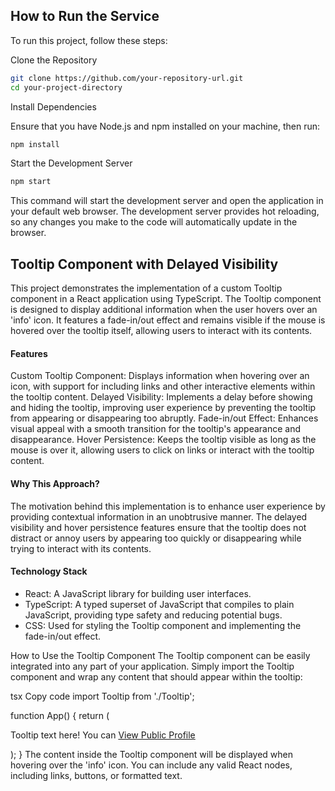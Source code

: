 ## How to Run the Service

To run this project, follow these steps:

Clone the Repository

```bash
git clone https://github.com/your-repository-url.git
cd your-project-directory
```

Install Dependencies

Ensure that you have Node.js and npm installed on your machine, then run:

```bash
npm install
```

Start the Development Server

```bash
npm start
```

This command will start the development server and open the application in your default web browser. The development server provides hot reloading, so any changes you make to the code will automatically update in the browser.

## Tooltip Component with Delayed Visibility

This project demonstrates the implementation of a custom Tooltip component in a React application using TypeScript. The Tooltip component is designed to display additional information when the user hovers over an 'info' icon. It features a fade-in/out effect and remains visible if the mouse is hovered over the tooltip itself, allowing users to interact with its contents.

#### Features

Custom Tooltip Component: Displays information when hovering over an icon, with support for including links and other interactive elements within the tooltip content.
Delayed Visibility: Implements a delay before showing and hiding the tooltip, improving user experience by preventing the tooltip from appearing or disappearing too abruptly.
Fade-in/out Effect: Enhances visual appeal with a smooth transition for the tooltip's appearance and disappearance.
Hover Persistence: Keeps the tooltip visible as long as the mouse is over it, allowing users to click on links or interact with the tooltip content.

#### Why This Approach?

The motivation behind this implementation is to enhance user experience by providing contextual information in an unobtrusive manner. The delayed visibility and hover persistence features ensure that the tooltip does not distract or annoy users by appearing too quickly or disappearing while trying to interact with its contents.

#### Technology Stack

- React: A JavaScript library for building user interfaces.
- TypeScript: A typed superset of JavaScript that compiles to plain JavaScript, providing type safety and reducing potential bugs.
- CSS: Used for styling the Tooltip component and implementing the fade-in/out effect.

How to Use the Tooltip Component
The Tooltip component can be easily integrated into any part of your application. Simply import the Tooltip component and wrap any content that should appear within the tooltip:

tsx
Copy code
import Tooltip from './Tooltip';

function App() {
return (

<div>
<Tooltip>
<p>Tooltip text here! You can <a href="/public-profile">View Public Profile</a></p>
</Tooltip>
</div>
);
}
The content inside the Tooltip component will be displayed when hovering over the 'info' icon. You can include any valid React nodes, including links, buttons, or formatted text.
